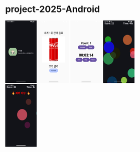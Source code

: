 # project-2025-Android
<img src="img/프로필.png" alt="프로필" width="100" height="200">
<img src="img/코카콜라.png" alt="코카콜라" width="100" height="200">
<img src="img/스톱워치.png" alt="스톱워치" width="100" height="200">
<img src="img/버블 게임.png" alt="버블게임" width="100" height="200">
<img src="img/버블 게임 피버타임.png" alt="버블게임에 종료 10초전 피버타임 추가" width="100" height="200">
